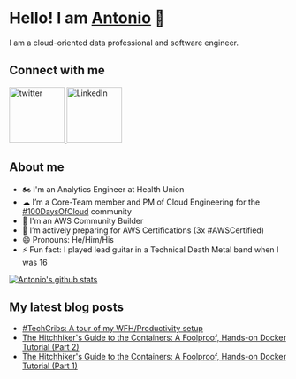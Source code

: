 # Hello! I am [Antonio](https://blog.antoniolofiego.com) 👋
I am a cloud-oriented data professional and software engineer. 

## Connect with me
<p align="left">
  <a href="https://twitter.com/antonio_lofiego">
    <img src="https://cdn.iconscout.com/icon/free/png-512/twitter-1865886-1581902.png" alt="twitter" height="100"/>
  </a>
  <a href="https://linkedin.com/in/antoniolofiego">
    <img src="https://cdn4.iconfinder.com/data/icons/social-messaging-ui-color-shapes-2-free/128/social-linkedin-circle-512.png" alt="LinkedIn" height="100">
  </a>
</p>

## About me
- 🏍 I'm an Analytics Engineer at Health Union
- ☁ I’m a Core-Team member and PM of Cloud Engineering for the [#100DaysOfCloud](https://github.com/antoniolofiego/100DaysOfCloudApp) community
- 🚀 I'm an AWS Community Builder
- 🌱 I’m actively preparing for AWS Certifications (3x #AWSCertified)
- 😄 Pronouns: He/Him/His
- ⚡ Fun fact: I played lead guitar in a Technical Death Metal band when I was 16

[![Antonio's github stats](https://github-readme-stats.vercel.app/api?username=antoniolofiego)](https://github.com/anuraghazra/github-readme-stats)

## My latest blog posts
<!-- HASHNODE:START -->
- [#TechCribs: A tour of my WFH/Productivity setup](https://blog.antoniolofiego.com/techcribs-a-tour-of-my-wfhproductivity-setup)
- [The Hitchhiker's Guide to the Containers: A Foolproof, Hands-on Docker Tutorial (Part 2)](https://blog.antoniolofiego.com/the-hitchhikers-guide-to-the-containers-a-foolproof-hands-on-docker-tutorial-part-2)
- [The Hitchhiker's Guide to the Containers: A Foolproof, Hands-on Docker Tutorial (Part 1)](https://blog.antoniolofiego.com/the-hitchhikers-guide-to-the-containers-a-foolproof-hands-on-docker-tutorial-part-1)
<!-- HASHNODE:END -->
